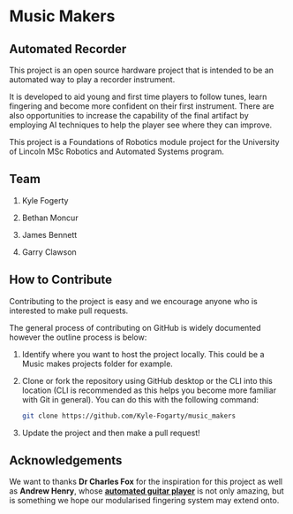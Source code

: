 # Music Makers

## Automated Recorder

This project is an open source hardware project that is intended to be an automated way to play a recorder instrument. 

It is developed to aid young and first time players to follow tunes, learn fingering and become more confident on their first instrument. There are also opportunities to increase the capability of the final artifact by employing AI techniques to help the player see where they can improve.

This project is a Foundations of Robotics module project for the University of Lincoln MSc Robotics and Automated Systems program.


## Team

1. Kyle Fogerty

1. Bethan Moncur

1. James Bennett

1. Garry Clawson


## How to Contribute

Contributing to the project is easy and we encourage anyone who is interested to make pull requests. 

The general process of contributing on GitHub is widely documented however the outline process is below:

1. Identify where you want to host the project locally. This could be a Music makes projects folder for example. 


1. Clone or fork the repository using GitHub desktop or the CLI into this location (CLI is recommended as this helps you become more familiar with Git in general). You can do this with the following command:

    ```bash
    git clone https://github.com/Kyle-Fogarty/music_makers
    ```


1. Update the project and then make a pull request!



## Acknowledgements

We want to thanks <b>Dr Charles Fox</b> for the inspiration for this project as well as <b>Andrew Henry</b>, whose <b><a href="https://gitlab.com/Andrew_Henry/automated-guitar">automated guitar player</a></b> is not only amazing, but is something we hope our modularised fingering system may extend onto. 



